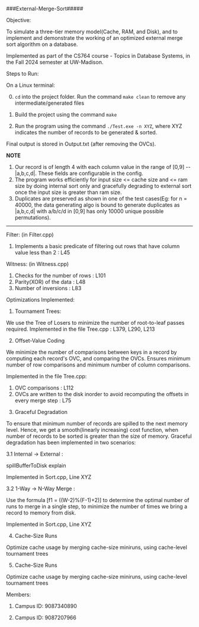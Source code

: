 ###External-Merge-Sort#####

Objective: 

To simulate a three-tier memory model(Cache, RAM, and Disk), and to implement and demonstrate the working of an optimized external merge sort algorithm on a database.

Implemented as part of the CS764 course - Topics in Database Systems, in the Fall 2024 semester at UW-Madison.


Steps to Run:

On a Linux terminal:

0) `cd` into the project folder. Run the command `make clean` to remove any intermediate/generated files

1) Build the project using the command `make`

2) Run the program using the command `./Test.exe -n XYZ`, where XYZ indicates the number of records to be generated & sorted.

Final output is stored in Output.txt (after removing the OVCs).


********NOTE********
1. Our record is of length 4 with each column value in the range of [0,9] -- |a,b,c,d|. These fields are configurable in the config.
2. The program works efficiently for input size  <= cache size and <= ram size by doing internal sort only and gracefully degrading to external sort once the input size is greater than ram size. 
3. Duplicates are preserved as shown in one of the test cases(Eg: for n = 40000, the data generating algo is bound to generate duplicates as |a,b,c,d| with a/b/c/d in [0,9] has only 10000 unique possible permutations).
*********************

Filter: (in Filter.cpp)
1) Implements a basic predicate of filtering out rows that have column value less than 2 : L45

Witness: (in Witness.cpp)
1) Checks for the number of rows : L101
2) Parity(XOR) of the data : L48
3) Number of inversions : L83

Optimizations Implemented:

1) Tournament Trees:

We use the Tree of Losers to minimize the number of root-to-leaf passes required. Implemented in the file Tree.cpp : L379, L290, L213

2) Offset-Value Coding

We minimize the number of comparisons between keys in a record by computing each record's OVC, and comparing the OVCs. Ensures minimum number of row comparisons and minimum number of column comparisons.

 Implemented in the file Tree.cpp:
 1. OVC comparisons : L112
 2. OVCs are written to the disk inorder to avoid recomputing the offsets in every merge step : L75

3) Graceful Degradation

To ensure that minimum number of records are spilled to the next memory level. Hence, we get a smooth(linearly increasing) cost function, when number of records to be sorted is greater than the size of memory. Graceful degradation has been implemented in two scenarios:

3.1  Internal -> External : 

spillBufferToDisk explain

Implemented in Sort.cpp, Line XYZ

3.2 1-Way -> N-Way Merge :

Use the formula [f1 = ((W-2)%(F-1)+2)] to determine the optimal number of runs to merge in a single step, to minimize the number of times we bring a record to memory from disk. 

Implemented in Sort.cpp, Line XYZ

4) Cache-Size Runs

Optimize cache usage by merging cache-size miniruns, using cache-level tournament trees

5) Cache-Size Runs

Optimize cache usage by merging cache-size miniruns, using cache-level tournament trees

Members:

1) Campus ID: 9087340890

2) Campus ID: 9087207966

